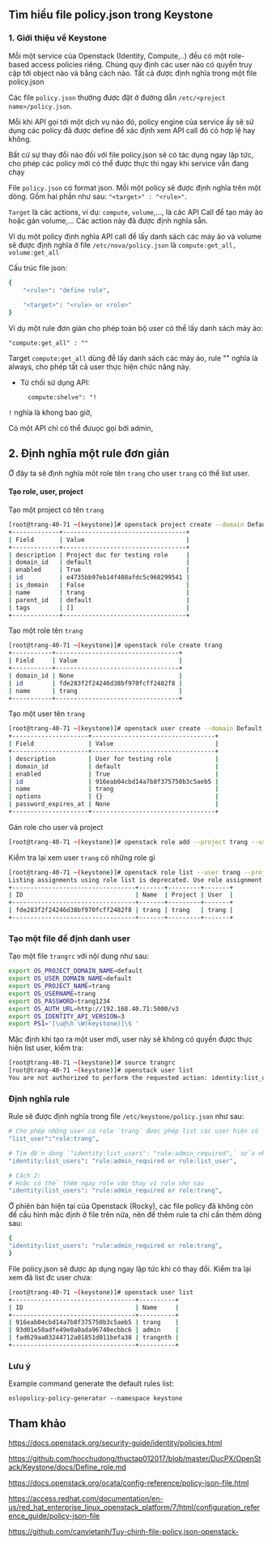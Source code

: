 ## Tìm hiểu file policy.json trong Keystone

### 1. Giới thiệu về Keystone

Mỗi một service của Openstack (Identity, Compute,..) đều có một role-based access policies riêng. Chúng quy định các user nào có quyền truy cập tới object nào và bằng cách nào. Tất cả được định nghĩa trong một file policy.json

Các file `policy.json` thường được đặt ở đường dẫn `/etc/<project name>/policy.json`.

Mỗi khi API gọi tới một dịch vụ nào đó, policy engine của service ấy sẽ sử dụng các policy đã được define để xác định xem API call đó có hợp lệ hay không.

Bất cứ sự thay đổi nào đối với file policy.json sẽ có tác dụng ngay lập tức, cho phép các policy mới có thể được thực thi ngay khi service vẫn đang chạy

File `policy.json` có format json. Mỗi một policy sẽ được định nghĩa trên một dòng. Gồm hai phần như sau: `"<target>" : "<rule>"`.

`Target` là các actions, ví dụ: `compute`, `volume`,..., là các API Call để tạo máy ảo hoặc gán volume,... Các action này đã được định nghĩa sẵn. 

Ví dụ một policy định nghĩa API call để lấy danh sách các máy ảo và volume sẽ được định nghĩa ở file `/etc/nova/policy.json` là `compute:get_all, volume:get_all`

Cấu trúc file json:

```sh 
{
	"<rule>": "define rule",
	
	"<target>": "<rule> or <role>"	
}
```

Ví dụ một rule đơn giản cho phép toàn bộ user có thể lấy danh sách máy ảo:

	"compute:get_all" : ""

Target `compute:get_all` dùng để lấy danh sách các máy ảo, rule "" nghĩa là always, cho phép tất cả user thực hiện chức năng này. 

* Từ chối sử dụng API:
	
		compute:shelve": "!

`!` nghĩa là khong bao giờ,

Có một API chỉ có thể đưuọc gọi bới admin, 

## 2. Định nghĩa một rule đơn giản

Ở đây ta sẽ định nghĩa môt role tên `trang` cho user `trang` có thể list user.

#### Tạo role, user, project

Tạo một project có tên `trang`

```sh
[root@trang-40-71 ~(keystone)]# openstack project create --domain Default --description "Project duc for testing role" trang
+-------------+----------------------------------+
| Field       | Value                            |
+-------------+----------------------------------+
| description | Project duc for testing role     |
| domain_id   | default                          |
| enabled     | True                             |
| id          | e4735bb97eb14f408afdc5c968299541 |
| is_domain   | False                            |
| name        | trang                            |
| parent_id   | default                          |
| tags        | []                               |
+-------------+----------------------------------+
```

Tạo một role tên `trang`

```sh
[root@trang-40-71 ~(keystone)]# openstack role create trang
+-----------+----------------------------------+
| Field     | Value                            |
+-----------+----------------------------------+
| domain_id | None                             |
| id        | fde283f2f24246d38bf970fcff2482f8 |
| name      | trang                            |
+-----------+----------------------------------+
```

Tạo một user tên `trang`

```sh
[root@trang-40-71 ~(keystone)]# openstack user create --domain Default --password trang1234 --enable --description "User for testing role" trang
+---------------------+----------------------------------+
| Field               | Value                            |
+---------------------+----------------------------------+
| description         | User for testing role            |
| domain_id           | default                          |
| enabled             | True                             |
| id                  | 916eab04cbd14a7b8f375750b3c5aeb5 |
| name                | trang                            |
| options             | {}                               |
| password_expires_at | None                             |
+---------------------+----------------------------------+
```

Gán role cho user và project

```sh
[root@trang-40-71 ~(keystone)]# openstack role add --project trang --user trang trang
```

Kiểm tra lại xem user `trang` có những role gì

```sh
[root@trang-40-71 ~(keystone)]# openstack role list --user trang --project trang
Listing assignments using role list is deprecated. Use role assignment list --user <user-name> --project <project-name> --names instead.
+----------------------------------+-------+---------+-------+
| ID                               | Name  | Project | User  |
+----------------------------------+-------+---------+-------+
| fde283f2f24246d38bf970fcff2482f8 | trang | trang   | trang |
+----------------------------------+-------+---------+-------+
```

### Tạo một file để định danh user

Tạo một file `trangrc` với nội dung như sau:

```sh
export OS_PROJECT_DOMAIN_NAME=default
export OS_USER_DOMAIN_NAME=default
export OS_PROJECT_NAME=trang
export OS_USERNAME=trang
export OS_PASSWORD=trang1234
export OS_AUTH_URL=http://192.168.40.71:5000/v3
export OS_IDENTITY_API_VERSION=3
export PS1='[\u@\h \W(keystone)]\$ '
```

Mặc định khi tạo ra một user mới, user này sẽ không có quyền được thực hiện list user, kiểm tra:

```sh
[root@trang-40-71 ~(keystone)]# source trangrc 
[root@trang-40-71 ~(keystone)]# openstack user list
You are not authorized to perform the requested action: identity:list_users. (HTTP 403) (Request-ID: req-e413141a-cba7-4dcd-b680-2321477566e1)
```

### Định nghĩa rule

Rule sẽ được định nghĩa trong file `/etc/keystone/policy.json` như sau:

```sh
# Cho phép những user có role `trang` được phép list các user hiện có
"list_user":"role:trang", 

# Tìm đến dòng `"identity:list_users": "rule:admin_required",` sửa như sau
"identity:list_users": "rule:admin_required or rule:list_user",

# Cách 2:
# Hoặc có thể thêm ngay role vào thay vì rule như sau
"identity:list_users": "rule:admin_required or role:trang",
```

Ở phiên bản hiện tại của Openstack (Rocky), các file policy đã không còn để cấu hình mặc định ở file trên nữa, nên để thêm rule ta chỉ cần thêm dòng sau:

```sh
{
"identity:list_users": "rule:admin_required or role:trang",
}
```

File policy.json sẽ được áp dụng ngay lập tức khi có thay đổi. Kiểm tra lại xem đã list đc user chưa:

```sh
[root@trang-40-71 ~(keystone)]# openstack user list
+----------------------------------+----------+
| ID                               | Name     |
+----------------------------------+----------+
| 916eab04cbd14a7b8f375750b3c5aeb5 | trang    |
| 93d01e50adfe49e0a0ada96740ecbbc6 | admin    |
| fad629aa03244712a01851d011befa38 | trangnth |
+----------------------------------+----------+
```

### Lưu ý

Example command generate the default rules list:
	
	oslopolicy-policy-generator --namespace keystone


## Tham khảo

https://docs.openstack.org/security-guide/identity/policies.html

https://github.com/hocchudong/thuctap012017/blob/master/DucPX/OpenStack/Keystone/docs/Define_role.md

https://docs.openstack.org/ocata/config-reference/policy-json-file.html

https://access.redhat.com/documentation/en-us/red_hat_enterprise_linux_openstack_platform/7/html/configuration_reference_guide/policy-json-file

https://github.com/canvietanh/Tuy-chinh-file-policy.json-openstack-